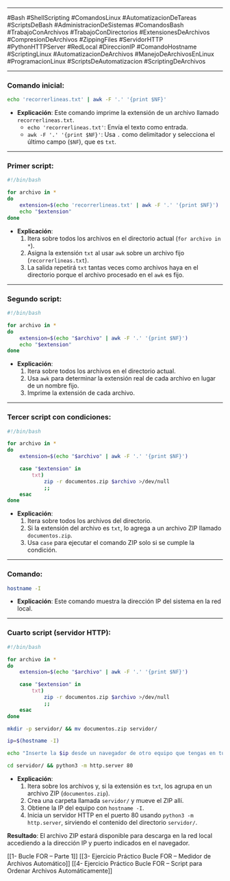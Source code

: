 
---

#Bash #ShellScripting #ComandosLinux #AutomatizacionDeTareas #ScriptsDeBash #AdministracionDeSistemas #ComandosBash #TrabajoConArchivos #TrabajoConDirectorios #ExtensionesDeArchivos #CompresionDeArchivos #ZippingFiles #ServidorHTTP #PythonHTTPServer #RedLocal #DireccionIP #ComandoHostname #ScriptingLinux #AutomatizacionDeArchivos #ManejoDeArchivosEnLinux #ProgramacionLinux #ScriptsDeAutomatizacion #ScriptingDeArchivos

---
### **Comando inicial**:

```bash
echo 'recorrerlineas.txt' | awk -F '.' '{print $NF}'
```

- **Explicación**: Este comando imprime la extensión de un archivo llamado `recorrerlineas.txt`.
    - `echo 'recorrerlineas.txt'`: Envía el texto como entrada.
    - `awk -F '.' '{print $NF}'`: Usa `.` como delimitador y selecciona el último campo (`$NF`), que es `txt`.

---

### **Primer script**:

```bash
#!/bin/bash

for archivo in *
do 
    extension=$(echo 'recorrerlineas.txt' | awk -F '.' '{print $NF}')
    echo "$extension"
done
```

- **Explicación**:
    1. Itera sobre todos los archivos en el directorio actual (`for archivo in *`).
    2. Asigna la extensión `txt` al usar `awk` sobre un archivo fijo (`recorrerlineas.txt`).
    3. La salida repetirá `txt` tantas veces como archivos haya en el directorio porque el archivo procesado en el `awk` es fijo.

---

### **Segundo script**:

```bash
#!/bin/bash

for archivo in *
do 
    extension=$(echo "$archivo" | awk -F '.' '{print $NF}')
    echo "$extension"
done
```

- **Explicación**:
    1. Itera sobre todos los archivos en el directorio actual.
    2. Usa `awk` para determinar la extensión real de cada archivo en lugar de un nombre fijo.
    3. Imprime la extensión de cada archivo.

---

### **Tercer script con condiciones**:

```bash
#!/bin/bash

for archivo in *
do 
    extension=$(echo "$archivo" | awk -F '.' '{print $NF}')

    case "$extension" in 
        txt)
            zip -r documentos.zip $archivo >/dev/null
            ;;
    esac
done
```

- **Explicación**:
    1. Itera sobre todos los archivos del directorio.
    2. Si la extensión del archivo es `txt`, lo agrega a un archivo ZIP llamado `documentos.zip`.
    3. Usa `case` para ejecutar el comando ZIP solo si se cumple la condición.

---

### **Comando**:

```bash
hostname -I
```

- **Explicación**: Este comando muestra la dirección IP del sistema en la red local.

---

### **Cuarto script** (servidor HTTP):

```bash
#!/bin/bash

for archivo in *
do 
    extension=$(echo "$archivo" | awk -F '.' '{print $NF}')

    case "$extension" in 
        txt)
            zip -r documentos.zip $archivo >/dev/null
            ;;
    esac
done

mkdir -p servidor/ && mv documentos.zip servidor/

ip=$(hostname -I)

echo "Inserte la $ip desde un navegador de otro equipo que tengas en tu red privada : "

cd servidor/ && python3 -m http.server 80
```

- **Explicación**:
    1. Itera sobre los archivos y, si la extensión es `txt`, los agrupa en un archivo ZIP (`documentos.zip`).
    2. Crea una carpeta llamada `servidor/` y mueve el ZIP allí.
    3. Obtiene la IP del equipo con `hostname -I`.
    4. Inicia un servidor HTTP en el puerto 80 usando `python3 -m http.server`, sirviendo el contenido del directorio `servidor/`.

**Resultado**: El archivo ZIP estará disponible para descarga en la red local accediendo a la dirección IP y puerto indicados en el navegador.




[[1- Bucle FOR – Parte 1]]
[[3- Ejercicio Práctico Bucle FOR – Medidor de Archivos Automático]]
[[4- Ejercicio Práctico Bucle FOR – Script para Ordenar Archivos Automáticamente]]